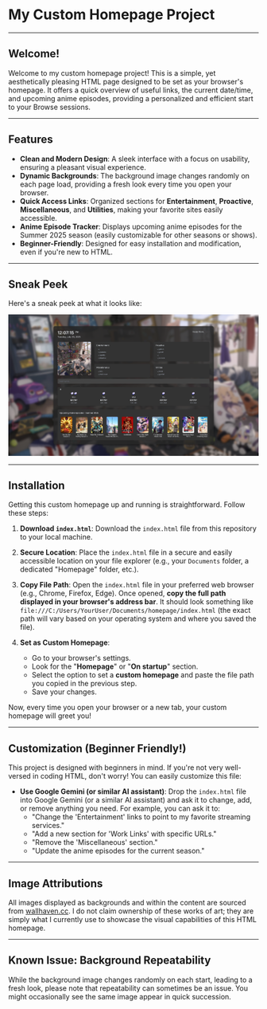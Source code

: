 # My Custom Homepage Project

---

## Welcome!

Welcome to my custom homepage project! This is a simple, yet aesthetically pleasing HTML page designed to be set as your browser's homepage. It offers a quick overview of useful links, the current date/time, and upcoming anime episodes, providing a personalized and efficient start to your Browse sessions.

---

## Features

* **Clean and Modern Design**: A sleek interface with a focus on usability, ensuring a pleasant visual experience.
* **Dynamic Backgrounds**: The background image changes randomly on each page load, providing a fresh look every time you open your browser.
* **Quick Access Links**: Organized sections for **Entertainment**, **Proactive**, **Miscellaneous**, and **Utilities**, making your favorite sites easily accessible.
* **Anime Episode Tracker**: Displays upcoming anime episodes for the Summer 2025 season (easily customizable for other seasons or shows).
* **Beginner-Friendly**: Designed for easy installation and modification, even if you're new to HTML.

---

## Sneak Peek

Here's a sneak peek at what it looks like:

![Screenshot 2025-07-29 120718](https://github.com/leavv-source/startpage-public/blob/1d64172463d4042a48448dd11b1cf38d982db053/Screenshot%202025-07-29%20120718.png)

---

## Installation

Getting this custom homepage up and running is straightforward. Follow these steps:

1.  **Download `index.html`**: Download the `index.html` file from this repository to your local machine.

2.  **Secure Location**: Place the `index.html` file in a secure and easily accessible location on your file explorer (e.g., your `Documents` folder, a dedicated "Homepage" folder, etc.).

3.  **Copy File Path**: Open the `index.html` file in your preferred web browser (e.g., Chrome, Firefox, Edge). Once opened, **copy the full path displayed in your browser's address bar**. It should look something like `file:///C:/Users/YourUser/Documents/homepage/index.html` (the exact path will vary based on your operating system and where you saved the file).

4.  **Set as Custom Homepage**:
    * Go to your browser's settings.
    * Look for the "**Homepage**" or "**On startup**" section.
    * Select the option to set a **custom homepage** and paste the file path you copied in the previous step.
    * Save your changes.

Now, every time you open your browser or a new tab, your custom homepage will greet you!

---

## Customization (Beginner Friendly!)

This project is designed with beginners in mind. If you're not very well-versed in coding HTML, don't worry! You can easily customize this file:

* **Use Google Gemini (or similar AI assistant)**: Drop the `index.html` file into Google Gemini (or a similar AI assistant) and ask it to change, add, or remove anything you need. For example, you can ask it to:
    * "Change the 'Entertainment' links to point to my favorite streaming services."
    * "Add a new section for 'Work Links' with specific URLs."
    * "Remove the 'Miscellaneous' section."
    * "Update the anime episodes for the current season."

---

## Image Attributions

All images displayed as backgrounds and within the content are sourced from [wallhaven.cc](https://wallhaven.cc/). I do not claim ownership of these works of art; they are simply what I currently use to showcase the visual capabilities of this HTML homepage.

---

## Known Issue: Background Repeatability

While the background image changes randomly on each start, leading to a fresh look, please note that repeatability can sometimes be an issue. You might occasionally see the same image appear in quick succession.
